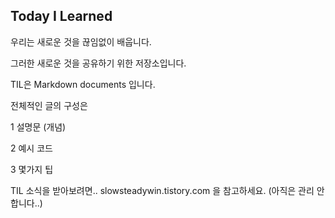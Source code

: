 ## Today I Learned

<p>우리는 새로운 것을 끊임없이 배웁니다.</p>
<p>그러한 새로운 것을 공유하기 위한 저장소입니다.<p>
<p>TIL은 Markdown documents 입니다.<p>
<p>전체적인 글의 구성은</p>
<p>1  설명문 (개념)</p>
<p>2  예시 코드</p>
<p>3  몇가지 팁</p>

TIL 소식을 받아보려면.. slowsteadywin.tistory.com 을 참고하세요. (아직은 관리 안합니다..)
